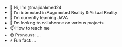 - 👋 Hi, I’m @majidahmed24
- 👀 I’m interested in Augmented Reality & Virtual Reality
- 🌱 I’m currently learning JAVA
- 💞️ I’m looking to collaborate on various projects
- 📫 How to reach me 
- 😄 Pronouns: ...
- ⚡ Fun fact: ...

<!---
majidahmed24/majidahmed24 is a ✨ special ✨ repository because its `README.md` (this file) appears on your GitHub profile.
You can click the Preview link to take a look at your changes.
--->
